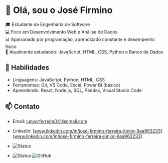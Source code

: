 # 👋 Olá, sou o José Firmino

🎓 Estudante de Engenharia de Software  
💻 Foco em Desenvolvimento Web e Análise de Dados  
📊 Apaixonado por programação, aprendizado constante e desempenho físico  
🌱 Atualmente estudando: JavaScript, HTML, CSS, Python e Banco de Dados

## 🚀 Habilidades
- Linguagens: JavaScript, Python, HTML, CSS
- Ferramentas: Git, VS Code, Excel, Power BI (básico)
- Aprendendo: React, Node.js, SQL, Pandas, Visual Studio Code


## 📫 Contato
- Email: junyorferreira041@gmail.com
- LinkedIn: [www.linkedin.com/in/josé-firmino-ferreira-júnior-9aa963233](www.linkedin.com/in/josé-firmino-ferreira-júnior-9aa963233)


- ![Status](https://img.shields.io/badge/Estudando-JavaScript-yellow)
- ![Status](https://img.shields.io/badge/Estudando-Python-yellow)
![GitHub](https://img.shields.io/github/followers/seu-usuario?label=Seguidores)

